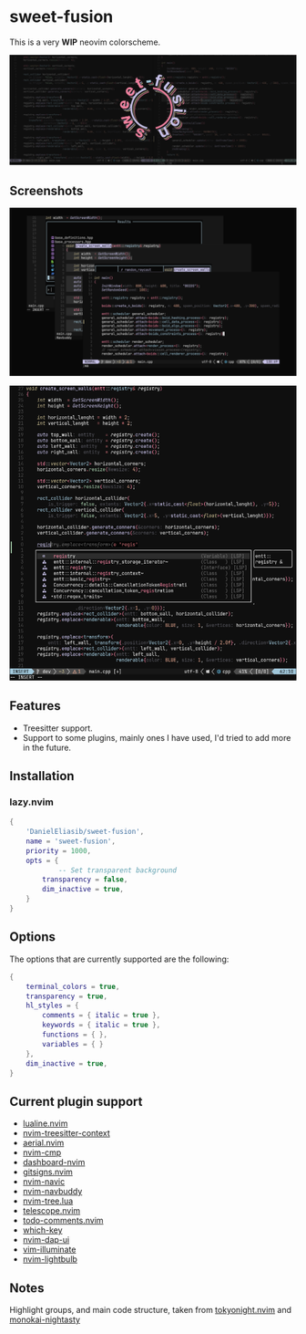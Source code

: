 # sweet-fusion
This is a very **WIP** neovim colorscheme.

![sweet-fusion](./images/banner.png)

## Screenshots

![sweet-fusion-stack](./images/screenshots.png)

![sweet-fusion-1](./images/screenshot_1.png)

<!-- ![sweet-fusion-2](./images/screenshot_2.png) -->
<!-- ![sweet-fusion-3](./images/screenshot_3.png) -->
<!-- ![sweet-fusion-4](./images/screenshot_4.png) -->
<!-- ![sweet-fusion-5](./images/screenshot_5.png) -->
<!-- ![sweet-fusion-6](./images/screenshot_6.png) -->


## Features
- Treesitter support.
- Support to some plugins, mainly ones I have used, I'd tried to add more in the future.

## Installation

### lazy.nvim
```lua
{
    'DanielEliasib/sweet-fusion',
	name = 'sweet-fusion',
	priority = 1000,
	opts = {
			-- Set transparent background
		transparency = false,
		dim_inactive = true,
	}
}

```

## Options
The options that are currently supported are the following:
```lua
{
	terminal_colors = true,
	transparency = true,
	hl_styles = {
		comments = { italic = true },
		keywords = { italic = true },
		functions = { },
		variables = { }
	},
	dim_inactive = true,
}

```

## Current plugin support
- [lualine.nvim](https://github.com/nvim-lualine/lualine.nvim)
- [nvim-treesitter-context](https://github.com/nvim-treesitter/nvim-treesitter-context)
- [aerial.nvim](https://github.com/stevearc/aerial.nvim)
- [nvim-cmp](https://github.com/hrsh7th/nvim-cmp)
- [dashboard-nvim](https://github.com/nvimdev/dashboard-nvim)
- [gitsigns.nvim](https://github.com/lewis6991/gitsigns.nvim)
- [nvim-navic](https://github.com/SmiteshP/nvim-navic)
- [nvim-navbuddy](https://github.com/SmiteshP/nvim-navbuddy)
- [nvim-tree.lua](https://github.com/nvim-tree/nvim-tree.lua)
- [telescope.nvim](https://github.com/nvim-telescope/telescope.nvim)
- [todo-comments.nvim](https://github.com/folke/todo-comments.nvim)
- [which-key](https://github.com/folke/which-key.nvim)
- [nvim-dap-ui](https://github.com/rcarriga/nvim-dap-ui)
- [vim-illuminate](https://github.com/RRethy/vim-illuminate)
- [nvim-lightbulb](https://github.com/kosayoda/nvim-lightbulb)

## Notes

Highlight groups, and main code structure, taken from [tokyonight.nvim](https://github.com/folke/tokyonight.nvim) and [monokai-nightasty](https://github.com/polirritmico/monokai-nightasty.nvim)
